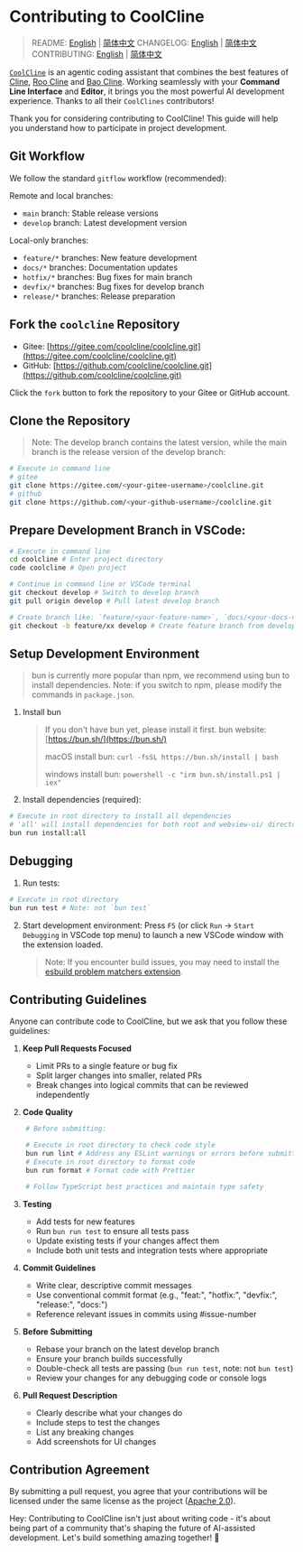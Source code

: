 # Contributing to CoolCline

> README: [English](README.md) | [简体中文](https://gitee.com/coolcline/coolcline/blob/main/README_zh.md) CHANGELOG: [English](CHANGELOG.md) | [简体中文](https://gitee.com/coolcline/coolcline/blob/main/CHANGELOG_zh.md) CONTRIBUTING: [English](CONTRIBUTING.md) | [简体中文](https://gitee.com/coolcline/coolcline/blob/main/CONTRIBUTING_zh.md)

[`CoolCline`](https://github.com/coolcline/coolcline.git) is an agentic coding assistant that combines the best features of [Cline](https://github.com/cline/cline.git), [Roo Cline](https://github.com/RooVetGit/Roo-Code.git) and [Bao Cline](https://github.com/jnorthrup/Bao-Cline.git). Working seamlessly with your **Command Line Interface** and **Editor**, it brings you the most powerful AI development experience. Thanks to all their `CoolClines` contributors!

Thank you for considering contributing to CoolCline! This guide will help you understand how to participate in project development.

## Git Workflow

We follow the standard `gitflow` workflow (recommended):

Remote and local branches:

- `main` branch: Stable release versions
- `develop` branch: Latest development version

Local-only branches:

- `feature/*` branches: New feature development
- `docs/*` branches: Documentation updates
- `hotfix/*` branches: Bug fixes for main branch
- `devfix/*` branches: Bug fixes for develop branch
- `release/*` branches: Release preparation

## Fork the `coolcline` Repository

- Gitee: [https://gitee.com/coolcline/coolcline.git](https://gitee.com/coolcline/coolcline.git)
- GitHub: [https://github.com/coolcline/coolcline.git](https://github.com/coolcline/coolcline.git)

Click the `fork` button to fork the repository to your Gitee or GitHub account.

## Clone the Repository

> Note: The develop branch contains the latest version, while the main branch is the release version of the develop branch:

```bash
# Execute in command line
# gitee
git clone https://gitee.com/<your-gitee-username>/coolcline.git
# github
git clone https://github.com/<your-github-username>/coolcline.git
```

## Prepare Development Branch in VSCode:

```bash
# Execute in command line
cd coolcline # Enter project directory
code coolcline # Open project

# Continue in command line or VSCode terminal
git checkout develop # Switch to develop branch
git pull origin develop # Pull latest develop branch

# Create branch like: `feature/<your-feature-name>`, `docs/<your-docs-name>`, `hotfix/<your-hotfix-name>`, `devfix/<your-devfix-name>`, `release/<your-release-name>`
git checkout -b feature/xx develop # Create feature branch from develop
```

## Setup Development Environment

> bun is currently more popular than npm, we recommend using bun to install dependencies. Note: if you switch to npm, please modify the commands in `package.json`.

1. Install bun

    > If you don't have bun yet, please install it first. bun website: [https://bun.sh/](https://bun.sh/)
    >
    > macOS install bun: `curl -fsSL https://bun.sh/install | bash`
    >
    > windows install bun: `powershell -c "irm bun.sh/install.ps1 | iex"`

2. Install dependencies (required):

```bash
# Execute in root directory to install all dependencies
# 'all' will install dependencies for both root and webview-ui/ directories
bun run install:all
```

## Debugging

1. Run tests:

```bash
# Execute in root directory
bun run test # Note: not `bun test`
```

2. Start development environment:
   Press `F5` (or click `Run` -> `Start Debugging` in VSCode top menu) to launch a new VSCode window with the extension loaded.

    > Note: If you encounter build issues, you may need to install the [esbuild problem matchers extension](https://marketplace.visualstudio.com/items?itemName=connor4312.esbuild-problem-matchers).

## Contributing Guidelines

Anyone can contribute code to CoolCline, but we ask that you follow these guidelines:

1. **Keep Pull Requests Focused**

    - Limit PRs to a single feature or bug fix
    - Split larger changes into smaller, related PRs
    - Break changes into logical commits that can be reviewed independently

2. **Code Quality**

```bash
    # Before submitting:

    # Execute in root directory to check code style
    bun run lint # Address any ESLint warnings or errors before submitting
    # Execute in root directory to format code
    bun run format # Format code with Prettier

    # Follow TypeScript best practices and maintain type safety
```

3. **Testing**

    - Add tests for new features
    - Run `bun run test` to ensure all tests pass
    - Update existing tests if your changes affect them
    - Include both unit tests and integration tests where appropriate

4. **Commit Guidelines**

    - Write clear, descriptive commit messages
    - Use conventional commit format (e.g., "feat:", "hotfix:", "devfix:", "release:", "docs:")
    - Reference relevant issues in commits using #issue-number

5. **Before Submitting**

    - Rebase your branch on the latest develop branch
    - Ensure your branch builds successfully
    - Double-check all tests are passing (`bun run test`, note: not `bun test`)
    - Review your changes for any debugging code or console logs

6. **Pull Request Description**
    - Clearly describe what your changes do
    - Include steps to test the changes
    - List any breaking changes
    - Add screenshots for UI changes

## Contribution Agreement

By submitting a pull request, you agree that your contributions will be licensed under the same license as the project ([Apache 2.0](LICENSE)).

Hey: Contributing to CoolCline isn't just about writing code - it's about being part of a community that's shaping the future of AI-assisted development. Let's build something amazing together! 🚀
